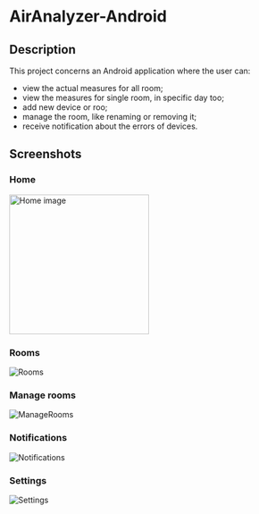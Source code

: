 # AirAnalyzer-Android
## Description
This project concerns an Android application where the user can:
 - view the actual measures for all room;
 - view the measures for single room, in specific day too;
 - add new device or roo;
 - manage the room, like renaming or removing it;
 - receive notification about the errors of devices.

## Screenshots
### Home
<img src="https://www.davidepalladino.com/wp-content/uploads/2022/01/Air-Analyzer-Android-App-v3.0.0-Home.png" alt="Home image" width="250px" height="auto">

### Rooms
![Rooms](https://www.davidepalladino.com/wp-content/uploads/2022/01/Air-Analyzer-Android-App-v3.0.0-Rooms.png)

### Manage rooms
![ManageRooms](https://www.davidepalladino.com/wp-content/uploads/2022/01/Air-Analyzer-Android-App-v3.0.0-Manage-Rooms.png)

### Notifications
![Notifications](https://www.davidepalladino.com/wp-content/uploads/2022/01/Air-Analyzer-Android-App-v3.0.0-Notifications.png)

### Settings
![Settings](https://www.davidepalladino.com/wp-content/uploads/2022/01/Air-Analyzer-Android-App-v3.0.0-Settings.png)
